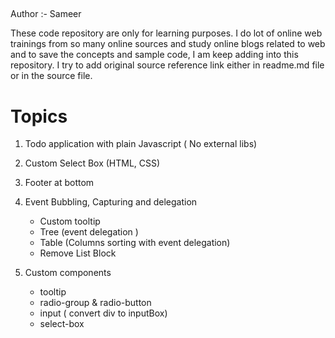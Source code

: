 ## 

Author :- Sameer

These code repository are only for learning purposes. I do lot of online web trainings from so many online sources and study online blogs related to web and to save the concepts and sample code, I am keep adding into this repository. I try to add original source reference link either in readme.md file or in the source file.

##

# Topics #

1. Todo application with plain Javascript ( No external libs)

2. Custom Select Box (HTML, CSS)

3. Footer at bottom 

4. Event Bubbling, Capturing and delegation 
    - Custom tooltip
    - Tree (event delegation )
    - Table (Columns sorting with event delegation)
    - Remove List Block 

5. Custom components 
    - tooltip
    - radio-group & radio-button
    - input ( convert div to inputBox)
    - select-box